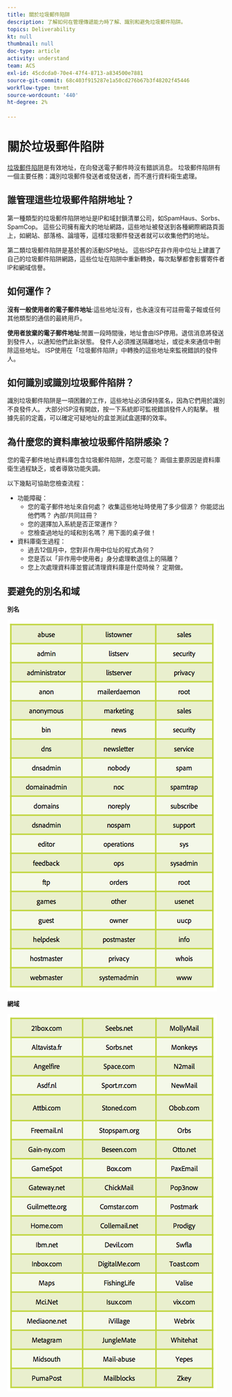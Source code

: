 ```yaml
---
title: 關於垃圾郵件陷阱
description: 了解如何在管理傳遞能力時了解、識別和避免垃圾郵件陷阱。
topics: Deliverability
kt: null
thumbnail: null
doc-type: article
activity: understand
team: ACS
exl-id: 45cdcda0-70e4-47f4-8713-a834500e7881
source-git-commit: 68c403f915287e1a50cd276b67b3f48202f45446
workflow-type: tm+mt
source-wordcount: '440'
ht-degree: 2%

---
```


# 關於垃圾郵件陷阱

[垃圾郵件陷阱](/help/metrics/spam-traps.md)是有效地址，在向發送電子郵件時沒有錯誤消息。 垃圾郵件陷阱有一個主要任務：識別垃圾郵件發送者或發送者，而不進行資料衛生處理。

## 誰管理這些垃圾郵件陷阱地址？

第一種類型的垃圾郵件陷阱地址是IP和域封鎖清單公司，如SpamHaus、Sorbs、SpamCop。 這些公司擁有龐大的地址網路，這些地址被發送到各種網際網路頁面上，如網站、部落格、論壇等，這樣垃圾郵件發送者就可以收集他們的地址。

第二類垃圾郵件陷阱是基於舊的活動ISP地址。 這些ISP在非作用中位址上建置了自己的垃圾郵件陷阱網路，這些位址在陷阱中重新轉換，每次點擊都會影響寄件者IP和網域信譽。

## 如何運作？

**沒有一般使用者的電子郵件地址**:這些地址沒有，也永遠沒有可註冊電子報或任何其他類型的通信的最終用戶。

**使用者放棄的電子郵件地址**:閒置一段時間後，地址會由ISP停用。退信消息將發送到發件人，以通知他們此新狀態。 發件人必須推送隔離地址，或從未來通信中刪除這些地址。 ISP使用在「垃圾郵件陷阱」中轉換的這些地址來監視錯誤的發件人。

## 如何識別或識別垃圾郵件陷阱？

識別垃圾郵件陷阱是一項困難的工作，這些地址必須保持匿名，因為它們用於識別不良發件人。 大部分ISP沒有開啟，按一下系統即可監視錯誤發件人的點擊。 根據先前的定義，可以確定可疑地址的盒並測試盒選擇的效率。

## 為什麼您的資料庫被垃圾郵件陷阱感染？

您的電子郵件地址資料庫包含垃圾郵件陷阱，怎麼可能？ 兩個主要原因是資料庫衛生過程缺乏，或者導致功能失調。

以下幾點可協助您檢查流程：

* 功能障礙：
   * 您的電子郵件地址來自何處？ 收集這些地址時使用了多少個源？ 你能認出他們嗎？ 內部/共同註冊？
   * 您的選擇加入系統是否正常運作？
   * 您檢查過地址的域和別名嗎？ 用下面的桌子做！
* 資料庫衛生過程：
   * 過去12個月中，您對非作用中位址的程式為何？
   * 您是否以「非作用中使用者」身分處理軟退信上的隔離？
   * 您上次處理資料庫並嘗試清理資料庫是什麼時候？ 定期做。

## 要避免的別名和域

**別名**

![](../../help/assets/aliases.png)

**網域**

![](../../help/assets/domains.png)
